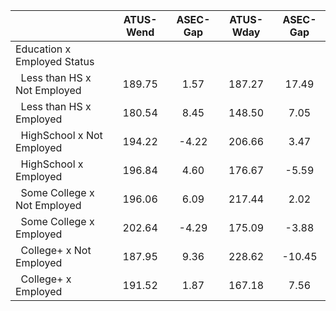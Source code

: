 
|                      |    ATUS-Wend |     ASEC-Gap |    ATUS-Wday |     ASEC-Gap |
| -------------------- | :----------: | :----------: | :----------: | :----------: |
| Education x Employed Status |              |              |              |              |
| &nbsp;&nbsp;Less than HS x Not Employed |       189.75 |         1.57 |       187.27 |        17.49 |
| &nbsp;&nbsp;Less than HS x Employed |       180.54 |         8.45 |       148.50 |         7.05 |
| &nbsp;&nbsp;HighSchool x Not Employed |       194.22 |        -4.22 |       206.66 |         3.47 |
| &nbsp;&nbsp;HighSchool x Employed |       196.84 |         4.60 |       176.67 |        -5.59 |
| &nbsp;&nbsp;Some College x Not Employed |       196.06 |         6.09 |       217.44 |         2.02 |
| &nbsp;&nbsp;Some College x Employed |       202.64 |        -4.29 |       175.09 |        -3.88 |
| &nbsp;&nbsp;College+ x Not Employed |       187.95 |         9.36 |       228.62 |       -10.45 |
| &nbsp;&nbsp;College+ x Employed |       191.52 |         1.87 |       167.18 |         7.56 |

